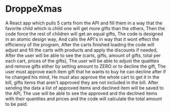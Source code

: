 # DroppeXmas
A React app which pulls 5 carts from the API and fill them in a way that the favorite child which is child one will get more gifts than the others, Then the code force the rest of children will get an equal gifts, The code is designed in an atomic design way, And calls the API's in way that it wont effect the efficiency of the program, After the carts finished loading the code will adjust and fill the carts with products and apply the discounts if needed, After the user will be able to see the (carts, gifts, amount of gifts, total per each cart, prices of the gifts), The user will be able to adjust the quatities and remove gifts either by setting amount to ZERO or to decline the gift, The user must approve each item gift that he wants to buy he can decline after if he changed his mind, He must also approve the whole cart to get it in the bill, gifts items that aren't approved they are not included in the bill. After sending the data  a list of approved items and declined item will be saved to the API, The use will be able to see the approved and the declined items with their quantites and prices and the code will calculate the total amount to be paid.
